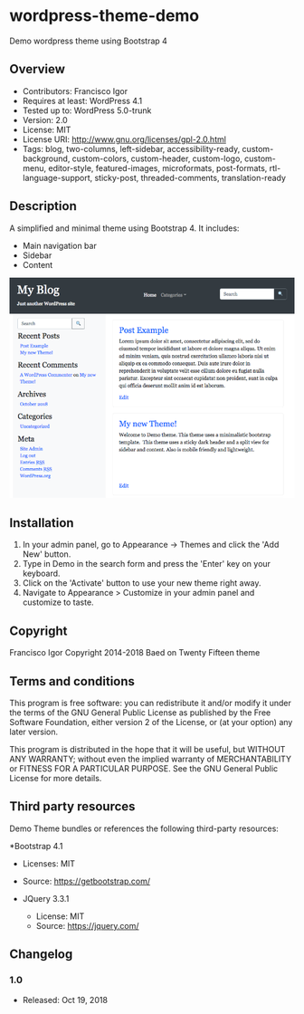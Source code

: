 # wordpress-theme-demo
Demo wordpress theme using Bootstrap 4

## Overview
* Contributors: Francisco Igor
* Requires at least: WordPress 4.1
* Tested up to: WordPress 5.0-trunk
* Version: 2.0
* License: MIT
* License URI: http://www.gnu.org/licenses/gpl-2.0.html
* Tags: blog, two-columns, left-sidebar, accessibility-ready, custom-background, custom-colors, custom-header, custom-logo, custom-menu, editor-style, featured-images, microformats, post-formats, rtl-language-support, sticky-post, threaded-comments, translation-ready

## Description 
A simplified and minimal theme using Bootstrap 4. It includes:

* Main navigation bar
* Sidebar
* Content

![](screenshot.png)

## Installation

1. In your admin panel, go to Appearance -> Themes and click the 'Add New' button.
2. Type in Demo in the search form and press the 'Enter' key on your keyboard.
3. Click on the 'Activate' button to use your new theme right away.
4. Navigate to Appearance > Customize in your admin panel and customize to taste.

## Copyright

Francisco Igor Copyright 2014-2018 
Baed on Twenty Fifteen theme

## Terms and conditions

This program is free software: you can redistribute it and/or modify
it under the terms of the GNU General Public License as published by
the Free Software Foundation, either version 2 of the License, or
(at your option) any later version.

This program is distributed in the hope that it will be useful,
but WITHOUT ANY WARRANTY; without even the implied warranty of
MERCHANTABILITY or FITNESS FOR A PARTICULAR PURPOSE. See the
GNU General Public License for more details.

## Third party resources 

Demo Theme bundles or references the following third-party resources:

*Bootstrap 4.1
  * Licenses: MIT
  * Source: https://getbootstrap.com/

* JQuery 3.3.1
  * License: MIT
  * Source: https://jquery.com/

## Changelog

### 1.0
* Released: Oct 19, 2018
